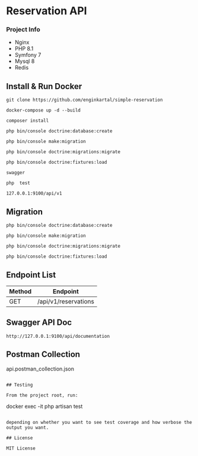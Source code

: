 # Reservation API

### Project Info

- Nginx
- PHP 8.1
- Symfony 7
- Mysql 8
- Redis


## Install & Run Docker

```
git clone https://github.com/enginkartal/simple-reservation

docker-compose up -d --build

composer install

php bin/console doctrine:database:create

php bin/console make:migration

php bin/console doctrine:migrations:migrate

php bin/console doctrine:fixtures:load

swagger

php  test

127.0.0.1:9100/api/v1

```

## Migration

```
php bin/console doctrine:database:create

php bin/console make:migration

php bin/console doctrine:migrations:migrate

php bin/console doctrine:fixtures:load

```


## Endpoint List

| Method | Endpoint             |
|--------|----------------------|
| GET    | /api/v1/reservations |


## Swagger API Doc

```
http://127.0.0.1:9100/api/documentation
```

## Postman Collection

api.postman_collection.json

```

## Testing

From the project root, run:

```
docker  exec -it   php artisan test
```

depending on whether you want to see test coverage and how verbose the output you want.

## License

MIT License
